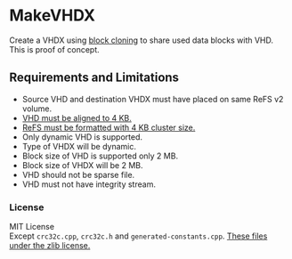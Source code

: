 # MakeVHDX
Create a VHDX using [block cloning](https://technet.microsoft.com/en-us/windows-server-docs/storage/refs/block-cloning) to share used data blocks with VHD.
This is proof of concept.

## Requirements and Limitations
- Source VHD and destination VHDX must have placed on same ReFS v2 volume.
- [VHD must be aligned to 4 KB.](https://msdn.microsoft.com/en-us/library/windows/hardware/dn567657.aspx#VHD_FORMAT)
- [ReFS must be formatted with 4 KB cluster size.](https://blogs.technet.microsoft.com/filecab/2017/01/13/cluster-size-recommendations-for-refs-and-ntfs/)
- Only dynamic VHD is supported.
- Type of VHDX will be dynamic.
- Block size of VHD is supported only 2 MB.
- Block size of VHDX will be 2 MB.
- VHD should not be sparse file.
- VHD must not have integrity stream.

### License
MIT License  
Except `crc32c.cpp`, `crc32c.h` and `generated-constants.cpp`.
[These files under the zlib license.](https://crc32c.angeloflogic.com/license/)
